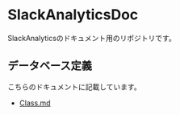 # SlackAnalyticsDoc
SlackAnalyticsのドキュメント用のリポジトリです。

## データベース定義
こちらのドキュメントに記載しています。  
- [Class.md](./configure/Class.md)
